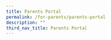 ```yaml
---
title: Parents Portal
permalink: /for-parents/parents-portal
description: ""
third_nav_title: Parents Portal
---
```

